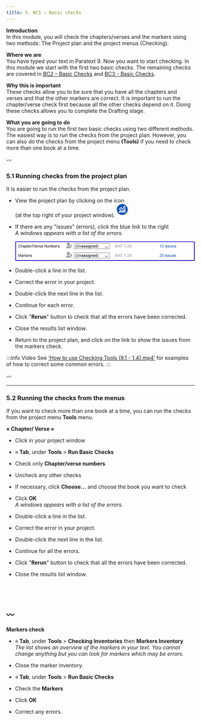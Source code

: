 ```yaml
---
title: 5. BC1 – Basic checks
---
```

**Introduction**  
In this module, you will check the chapters/verses and the markers using two methods: The Project plan and the project menus (Checking).

**Where we are**  
You have typed your text in Paratext 9. Now you want to start checking. In this module we start with the first two basic checks. The remaining checks are covered in [BC2 – Basic Checks](../03-Stage-2/12.BC2.md) and [BC3 - Basic Checks](../04-Stage-3/19.BC3.md). 

**Why this is important**  
These checks allow you to be sure that you have all the chapters and verses and that the other markers are correct. It is important to run the chapter/verse check first because all the other checks depend on it. Doing these checks allows you to complete the Drafting stage.

**What you are going to do**  
You are going to run the first two basic checks using two different methods. The easiest way is to run the checks from the project plan. However, you can also do the checks from the project menu **(Tools)** if you need to check more than one book at a time.

〰️

### 5.1 Running checks from the project plan
It is easier to run the checks from the project plan.

-  View the project plan by clicking on the icon  
    (at the top right of your project window).![](../media/4b0b6eb237606727f105a01beffe64c2.png)

-  If there are any "issues" (errors), click the blue link to the right  
    *A windows appears with a list of the errors.*

    ![](../media/9b0bc6de6491c34d3e3dea878411ac11.png)


-  Double-click a line in the list.
-  Correct the error in your project.
-  Double-click the next line in the list.
-  Continue for each error.
-  Click "**Rerun**" button to check that all the errors have been corrected.
-  Close the results list window.
-  Return to the project plan, and click on the link to show the issues from the markers check.

:::info Video
See [‘How to use Checking Tools (9.1 - 1.4).mp4’](https://vimeo.com/461361122) for examples of how to correct some common errors.
:::


:wavy_dash:




----
### 5.2 Running the checks from the menus
If you want to check more than one book at a time, you can run the checks from the project menu **Tools** menu.

**« Chapter/ Verse »**  
-  Click in your project window
-  **≡ Tab**, under **Tools** \> **Run Basic Checks**
-  Check only **Chapter/verse numbers**
-  Uncheck any other checks
-  If necessary, click **Choose…** and choose the book you want to check
-  Click **OK**  
    *A windows appears with a list of the errors.*

   

-  Double-click a line in the list.
-  Correct the error in your project.
-  Double-click the next line in the list.
-  Continue for all the errors.
-  Click "**Rerun**" button to check that all the errors have been corrected.
-  Close the results list window.

 
----
:wavy_dash:
 
----

**Markers check**  
-  **≡ Tab**, under **Tools** \> **Checking Inventories** then **Markers Inventory**  
    *The list shows an overview of the markers in your text. You cannot change anything but you can look for markers which may be errors.*

-  Close the marker inventory.
-  **≡ Tab**, under **Tools** \> **Run Basic Checks**
-  Check the **Markers**
-  Click **OK**
-  Correct any errors.
